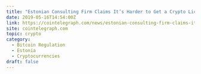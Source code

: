 ```yaml
---
title: "Estonian Consulting Firm Claims It’s Harder to Get a Crypto License Following Regulation"
date: 2019-05-16T14:54:00Z
link: https://cointelegraph.com/news/estonian-consulting-firm-claims-its-harder-to-get-a-crypto-license-following-regulation?utm_medium=RSS&utm_source=hune
site: cointelegraph.com
topic: crypto
category:
  - Bitcoin Regulation
  - Estonia
  - Cryptocurrencies
draft: false
---
```

